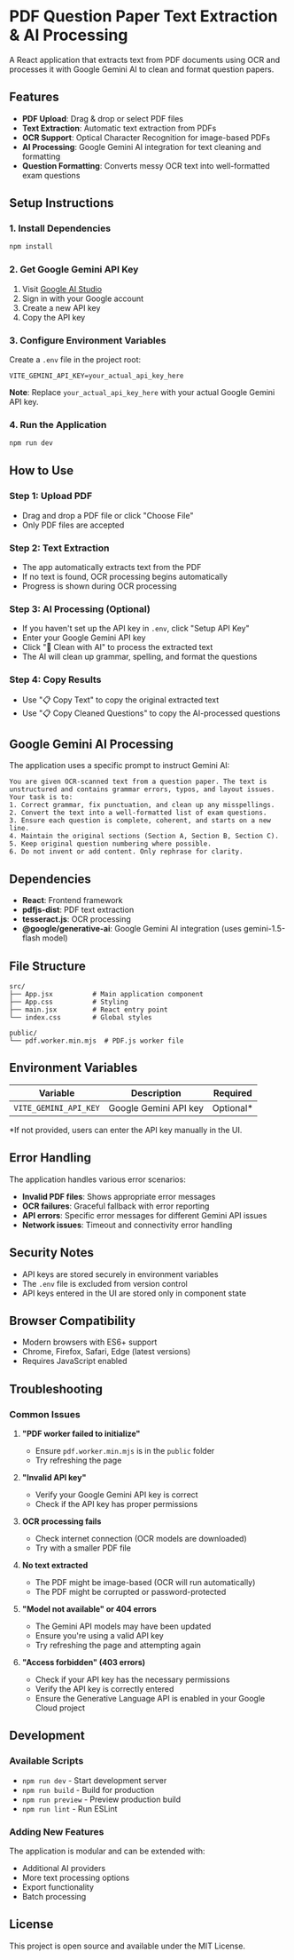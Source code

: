 # PDF Question Paper Text Extraction & AI Processing

A React application that extracts text from PDF documents using OCR and processes it with Google Gemini AI to clean and format question papers.

## Features

- **PDF Upload**: Drag & drop or select PDF files
- **Text Extraction**: Automatic text extraction from PDFs
- **OCR Support**: Optical Character Recognition for image-based PDFs
- **AI Processing**: Google Gemini AI integration for text cleaning and formatting
- **Question Formatting**: Converts messy OCR text into well-formatted exam questions

## Setup Instructions

### 1. Install Dependencies

```bash
npm install
```

### 2. Get Google Gemini API Key

1. Visit [Google AI Studio](https://makersuite.google.com/app/apikey)
2. Sign in with your Google account
3. Create a new API key
4. Copy the API key

### 3. Configure Environment Variables

Create a `.env` file in the project root:

```env
VITE_GEMINI_API_KEY=your_actual_api_key_here
```

**Note**: Replace `your_actual_api_key_here` with your actual Google Gemini API key.

### 4. Run the Application

```bash
npm run dev
```

## How to Use

### Step 1: Upload PDF
- Drag and drop a PDF file or click "Choose File"
- Only PDF files are accepted

### Step 2: Text Extraction
- The app automatically extracts text from the PDF
- If no text is found, OCR processing begins automatically
- Progress is shown during OCR processing

### Step 3: AI Processing (Optional)
- If you haven't set up the API key in `.env`, click "Setup API Key"
- Enter your Google Gemini API key
- Click "🤖 Clean with AI" to process the extracted text
- The AI will clean up grammar, spelling, and format the questions

### Step 4: Copy Results
- Use "📋 Copy Text" to copy the original extracted text
- Use "📋 Copy Cleaned Questions" to copy the AI-processed questions

## Google Gemini AI Processing

The application uses a specific prompt to instruct Gemini AI:

```
You are given OCR-scanned text from a question paper. The text is unstructured and contains grammar errors, typos, and layout issues.
Your task is to:
1. Correct grammar, fix punctuation, and clean up any misspellings.
2. Convert the text into a well-formatted list of exam questions.
3. Ensure each question is complete, coherent, and starts on a new line.
4. Maintain the original sections (Section A, Section B, Section C).
5. Keep original question numbering where possible.
6. Do not invent or add content. Only rephrase for clarity.
```

## Dependencies

- **React**: Frontend framework
- **pdfjs-dist**: PDF text extraction
- **tesseract.js**: OCR processing
- **@google/generative-ai**: Google Gemini AI integration (uses gemini-1.5-flash model)

## File Structure

```
src/
├── App.jsx          # Main application component
├── App.css          # Styling
├── main.jsx         # React entry point
└── index.css        # Global styles

public/
└── pdf.worker.min.mjs  # PDF.js worker file
```

## Environment Variables

| Variable | Description | Required |
|----------|-------------|----------|
| `VITE_GEMINI_API_KEY` | Google Gemini API key | Optional* |

*If not provided, users can enter the API key manually in the UI.

## Error Handling

The application handles various error scenarios:

- **Invalid PDF files**: Shows appropriate error messages
- **OCR failures**: Graceful fallback with error reporting
- **API errors**: Specific error messages for different Gemini API issues
- **Network issues**: Timeout and connectivity error handling

## Security Notes

- API keys are stored securely in environment variables
- The `.env` file is excluded from version control
- API keys entered in the UI are stored only in component state

## Browser Compatibility

- Modern browsers with ES6+ support
- Chrome, Firefox, Safari, Edge (latest versions)
- Requires JavaScript enabled

## Troubleshooting

### Common Issues

1. **"PDF worker failed to initialize"**
   - Ensure `pdf.worker.min.mjs` is in the `public` folder
   - Try refreshing the page

2. **"Invalid API key"**
   - Verify your Google Gemini API key is correct
   - Check if the API key has proper permissions

3. **OCR processing fails**
   - Check internet connection (OCR models are downloaded)
   - Try with a smaller PDF file

4. **No text extracted**
   - The PDF might be image-based (OCR will run automatically)
   - The PDF might be corrupted or password-protected

5. **"Model not available" or 404 errors**
   - The Gemini API models may have been updated
   - Ensure you're using a valid API key
   - Try refreshing the page and attempting again

6. **"Access forbidden" (403 errors)**
   - Check if your API key has the necessary permissions
   - Verify the API key is correctly entered
   - Ensure the Generative Language API is enabled in your Google Cloud project

## Development

### Available Scripts

- `npm run dev` - Start development server
- `npm run build` - Build for production
- `npm run preview` - Preview production build
- `npm run lint` - Run ESLint

### Adding New Features

The application is modular and can be extended with:
- Additional AI providers
- More text processing options
- Export functionality
- Batch processing

## License

This project is open source and available under the MIT License.
